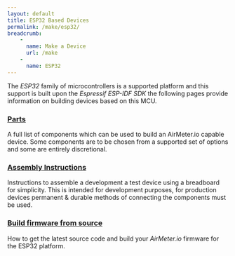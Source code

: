 ```yaml
---
layout: default
title: ESP32 Based Devices
permalink: /make/esp32/
breadcrumb:
    - 
      name: Make a Device
      url: /make
    - 
      name: ESP32
---
```


The *ESP32* family of microcontrollers is a supported platform and this support is built upon the *Espressif ESP-IDF SDK* the following pages provide information on building devices based on this MCU.

### [Parts](/make/esp32/parts) 
A full list of components which can be used to build an AirMeter.io capable device. Some components are to be chosen from a supported set of options and some are entirely discretional.

### [Assembly Instructions](/make/esp32/assembly)
Instructions to assemble a development a test device using a breadboard for simplicity. This is intended for development purposes, for production devices permanent & durable methods of connecting the components must be used.

### [Build firmware from source](/make/esp32/firmware_build) 
 How to get the latest source code and build your *AirMeter.io* firmware for the ESP32 platform.






